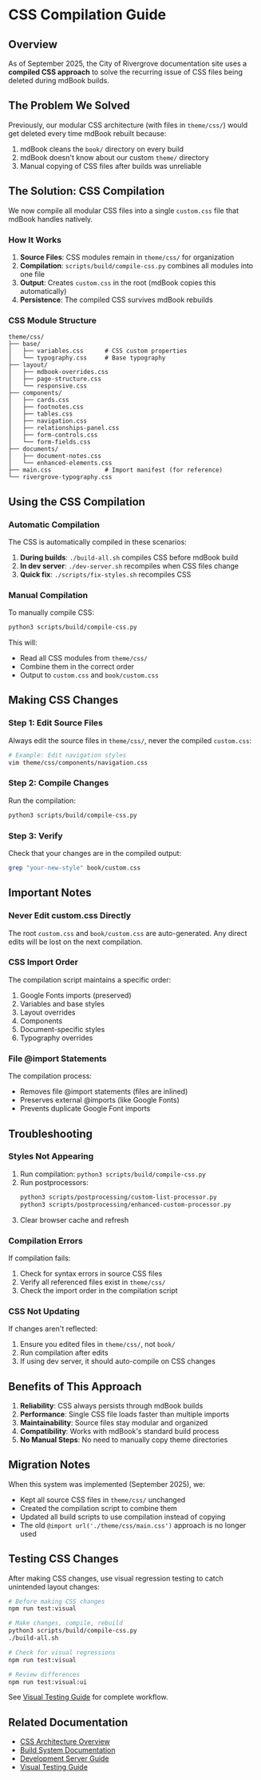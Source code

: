 # CSS Compilation Guide

## Overview

As of September 2025, the City of Rivergrove documentation site uses a **compiled CSS approach** to solve the recurring issue of CSS files being deleted during mdBook builds.

## The Problem We Solved

Previously, our modular CSS architecture (with files in `theme/css/`) would get deleted every time mdBook rebuilt because:
1. mdBook cleans the `book/` directory on every build
2. mdBook doesn't know about our custom `theme/` directory
3. Manual copying of CSS files after builds was unreliable

## The Solution: CSS Compilation

We now compile all modular CSS files into a single `custom.css` file that mdBook handles natively.

### How It Works

1. **Source Files**: CSS modules remain in `theme/css/` for organization
2. **Compilation**: `scripts/build/compile-css.py` combines all modules into one file
3. **Output**: Creates `custom.css` in the root (mdBook copies this automatically)
4. **Persistence**: The compiled CSS survives mdBook rebuilds

### CSS Module Structure

```
theme/css/
├── base/
│   ├── variables.css      # CSS custom properties
│   └── typography.css     # Base typography
├── layout/
│   ├── mdbook-overrides.css
│   ├── page-structure.css
│   └── responsive.css
├── components/
│   ├── cards.css
│   ├── footnotes.css
│   ├── tables.css
│   ├── navigation.css
│   ├── relationships-panel.css
│   ├── form-controls.css
│   └── form-fields.css
├── documents/
│   ├── document-notes.css
│   └── enhanced-elements.css
├── main.css               # Import manifest (for reference)
└── rivergrove-typography.css
```

## Using the CSS Compilation

### Automatic Compilation

The CSS is automatically compiled in these scenarios:

1. **During builds**: `./build-all.sh` compiles CSS before mdBook build
2. **In dev server**: `./dev-server.sh` recompiles when CSS files change
3. **Quick fix**: `./scripts/fix-styles.sh` recompiles CSS

### Manual Compilation

To manually compile CSS:

```bash
python3 scripts/build/compile-css.py
```

This will:
- Read all CSS modules from `theme/css/`
- Combine them in the correct order
- Output to `custom.css` and `book/custom.css`

## Making CSS Changes

### Step 1: Edit Source Files

Always edit the source files in `theme/css/`, never the compiled `custom.css`:

```bash
# Example: Edit navigation styles
vim theme/css/components/navigation.css
```

### Step 2: Compile Changes

Run the compilation:

```bash
python3 scripts/build/compile-css.py
```

### Step 3: Verify

Check that your changes are in the compiled output:

```bash
grep "your-new-style" book/custom.css
```

## Important Notes

### Never Edit custom.css Directly

The root `custom.css` and `book/custom.css` are auto-generated. Any direct edits will be lost on the next compilation.

### CSS Import Order

The compilation script maintains a specific order:
1. Google Fonts imports (preserved)
2. Variables and base styles
3. Layout overrides
4. Components
5. Document-specific styles
6. Typography overrides

### File @import Statements

The compilation process:
- Removes file @import statements (files are inlined)
- Preserves external @imports (like Google Fonts)
- Prevents duplicate Google Font imports

## Troubleshooting

### Styles Not Appearing

1. Run compilation: `python3 scripts/build/compile-css.py`
2. Run postprocessors: 
   ```bash
   python3 scripts/postprocessing/custom-list-processor.py
   python3 scripts/postprocessing/enhanced-custom-processor.py
   ```
3. Clear browser cache and refresh

### Compilation Errors

If compilation fails:
1. Check for syntax errors in source CSS files
2. Verify all referenced files exist in `theme/css/`
3. Check the import order in the compilation script

### CSS Not Updating

If changes aren't reflected:
1. Ensure you edited files in `theme/css/`, not `book/`
2. Run compilation after edits
3. If using dev server, it should auto-compile on CSS changes

## Benefits of This Approach

1. **Reliability**: CSS always persists through mdBook builds
2. **Performance**: Single CSS file loads faster than multiple imports
3. **Maintainability**: Source files stay modular and organized
4. **Compatibility**: Works with mdBook's standard build process
5. **No Manual Steps**: No need to manually copy theme directories

## Migration Notes

When this system was implemented (September 2025), we:
- Kept all source CSS files in `theme/css/` unchanged
- Created the compilation script to combine them
- Updated all build scripts to use compilation instead of copying
- The old `@import url('./theme/css/main.css')` approach is no longer used

## Testing CSS Changes

After making CSS changes, use visual regression testing to catch unintended layout changes:

```bash
# Before making CSS changes
npm run test:visual

# Make changes, compile, rebuild
python3 scripts/build/compile-css.py
./build-all.sh

# Check for visual regressions
npm run test:visual

# Review differences
npm run test:visual:ui
```

See [Visual Testing Guide](../visual-testing-guide.md) for complete workflow.

## Related Documentation

- [CSS Architecture Overview](./README.md)
- [Build System Documentation](../build-architecture.md)
- [Development Server Guide](../mdbook-guide.md#development-server)
- [Visual Testing Guide](../visual-testing-guide.md)